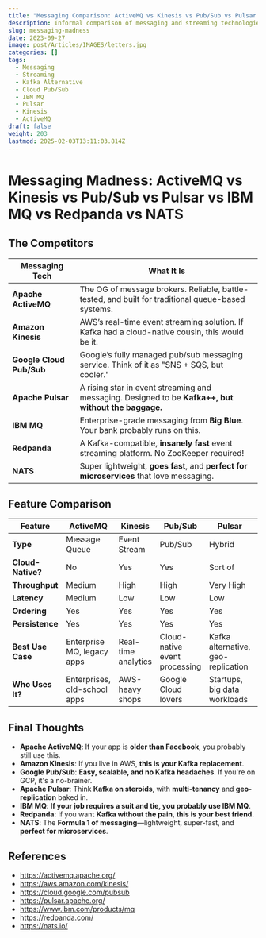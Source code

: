 ```yaml
---
title: "Messaging Comparison: ActiveMQ vs Kinesis vs Pub/Sub vs Pulsar vs IBM MQ vs Redpanda vs NATS"
description: Informal comparison of messaging and streaming technologies, including Apache ActiveMQ, Amazon Kinesis, Google Cloud Pub/Sub, Apache Pulsar, IBM MQ, Redpanda, and NATS.
slug: messaging-madness
date: 2023-09-27
image: post/Articles/IMAGES/letters.jpg
categories: []
tags:
  - Messaging
  - Streaming
  - Kafka Alternative
  - Cloud Pub/Sub
  - IBM MQ
  - Pulsar
  - Kinesis
  - ActiveMQ
draft: false
weight: 203
lastmod: 2025-02-03T13:11:03.814Z
---
```

# Messaging Madness: ActiveMQ vs Kinesis vs Pub/Sub vs Pulsar vs IBM MQ vs Redpanda vs NATS

<!-- 
## Introduction

Welcome to **Messaging Madness**, where the biggest message brokers, event streaming systems, and queueing solutions **fight for dominance** in the world of distributed messaging. 🥊📨

Messaging systems are the **glue** that holds **microservices, event-driven architectures, and real-time applications together**. But with **so many options**, how do you choose? Do you go **old-school reliable** like IBM MQ, **cloud-native** like Google Pub/Sub, or **next-gen super-fast** like Redpanda?

Let’s break it all down **without making you regret your career choices**!
-->

## The Competitors

| Messaging Tech           | What It Is                                                                                           |
| ------------------------ | ---------------------------------------------------------------------------------------------------- |
| **Apache ActiveMQ**      | The OG of message brokers. Reliable, battle-tested, and built for traditional queue-based systems.   |
| **Amazon Kinesis**       | AWS’s real-time event streaming solution. If Kafka had a cloud-native cousin, this would be it.      |
| **Google Cloud Pub/Sub** | Google’s fully managed pub/sub messaging service. Think of it as "SNS + SQS, but cooler."            |
| **Apache Pulsar**        | A rising star in event streaming and messaging. Designed to be **Kafka++, but without the baggage.** |
| **IBM MQ**               | Enterprise-grade messaging from **Big Blue**. Your bank probably runs on this.                       |
| **Redpanda**             | A Kafka-compatible, **insanely fast** event streaming platform. No ZooKeeper required!               |
| **NATS**                 | Super lightweight, **goes fast**, and **perfect for microservices** that love messaging.             |

## Feature Comparison

| Feature           | ActiveMQ                     | Kinesis             | Pub/Sub                       | Pulsar                             | IBM MQ                   | Redpanda                      | NATS                                    |
| ----------------- | ---------------------------- | ------------------- | ----------------------------- | ---------------------------------- | ------------------------ | ----------------------------- | --------------------------------------- |
| **Type**          | Message Queue                | Event Stream        | Pub/Sub                       | Hybrid                             | Enterprise MQ            | Kafka Alternative             | Microservices Messaging                 |
| **Cloud-Native?** | No                           | Yes                 | Yes                           | Sort of                            | No                       | Yes                           | Yes                                     |
| **Throughput**    | Medium                       | High                | High                          | Very High                          | Medium                   | Insane 🚀                     | Fast                                    |
| **Latency**       | Medium                       | Low                 | Low                           | Low                                | High                     | Super Low                     | Ultra Low                               |
| **Ordering**      | Yes                          | Yes                 | Yes                           | Yes                                | Yes                      | Yes                           | No                                      |
| **Persistence**   | Yes                          | Yes                 | Yes                           | Yes                                | Yes                      | Yes                           | No                                      |
| **Best Use Case** | Enterprise MQ, legacy apps   | Real-time analytics | Cloud-native event processing | Kafka alternative, geo-replication | Banking, enterprise apps | Low-latency Kafka replacement | Lightweight messaging for microservices |
| **Who Uses It?**  | Enterprises, old-school apps | AWS-heavy shops     | Google Cloud lovers           | Startups, big data workloads       | Banks, enterprises       | Performance-obsessed devs     | IoT, event-driven apps                  |

## Final Thoughts

* **Apache ActiveMQ**: If your app is **older than Facebook**, you probably still use this.
* **Amazon Kinesis**: If you live in AWS, **this is your Kafka replacement**.
* **Google Pub/Sub**: **Easy, scalable, and no Kafka headaches**. If you're on GCP, it's a no-brainer.
* **Apache Pulsar**: Think **Kafka on steroids**, with **multi-tenancy** and **geo-replication** baked in.
* **IBM MQ**: **If your job requires a suit and tie, you probably use IBM MQ**.
* **Redpanda**: If you want **Kafka without the pain**, **this is your best friend**.
* **NATS**: The **Formula 1 of messaging**—lightweight, super-fast, and **perfect for microservices**.

## References

* https://activemq.apache.org/
* https://aws.amazon.com/kinesis/
* https://cloud.google.com/pubsub
* https://pulsar.apache.org/
* https://www.ibm.com/products/mq
* https://redpanda.com/
* https://nats.io/
